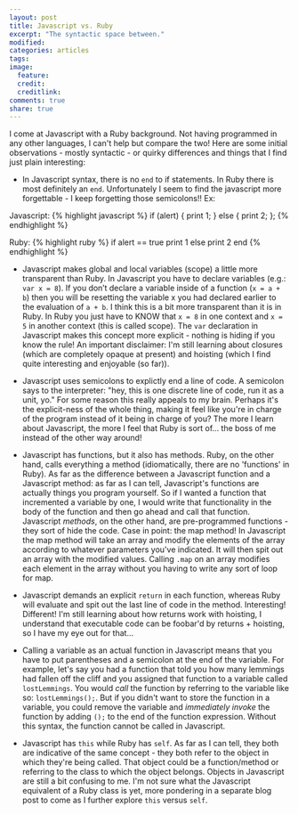 ```yaml
---
layout: post
title: Javascript vs. Ruby
excerpt: "The syntactic space between."
modified:
categories: articles
tags:
image:
  feature:
  credit:
  creditlink:
comments: true
share: true
---
```


I come at Javascript with a Ruby background. Not having programmed in any other languages, I can't help but compare the two! Here are some initial observations - mostly syntactic - or quirky differences and things that I find just plain interesting:

- In Javascript syntax, there is no `end` to if statements. In Ruby there is most definitely an `end`. Unfortunately I seem to find the javascript more forgettable - I keep forgetting those semicolons!! Ex:

Javascript:
{% highlight javascript %}
if (alert) {
  print 1;
} else {
  print 2;
};
{% endhighlight %}

Ruby:
{% highlight ruby %}
if alert == true
  print 1
else
  print 2
end
{% endhighlight %}

- Javascript makes global and local variables (scope) a little more transparent than Ruby. In Javascript you have to declare variables (e.g.: `var x = 8`). If you don’t declare a variable inside of a function (`x = a + b`) then you will be resetting the variable x you had declared earlier to the evaluation of `a + b`. I think this is a bit more transparent than it is in Ruby. In Ruby you just have to KNOW that `x = 8` in one context and `x = 5` in another context (this is called scope). The `var` declaration in Javascript makes this concept more explicit - nothing is hiding if you know the rule! An important disclaimer: I'm still learning about closures (which are completely opaque at present) and hoisting (which I find quite interesting and enjoyable (so far)).

- Javascript uses semicolons to explictly end a line of code. A semicolon says to the interpreter: "hey, this is one discrete line of code, run it as a unit, yo." For some reason this really appeals to my brain. Perhaps it's the explicit-ness of the whole thing, making it feel like you're in charge of the program instead of it being in charge of you? The more I learn about Javascript, the more I feel that Ruby is sort of... the boss of me instead of the other way around!

- Javascript has functions, but it also has methods. Ruby, on the other hand, calls everything a method (idiomatically, there are no 'functions' in Ruby). As far as the difference between a Javascript function and a Javascript method: as far as I can tell, Javascript's functions are actually things you program yourself. So if I wanted a function that incremented a variable by one, I would write that functionality in the body of the function and then go ahead and call that function. Javascript *methods*, on the other hand, are pre-programmed functions - they sort of hide the code. Case in point: the map method! In Javascript the map method will take an array and modify the elements of the array according to whatever parameters you've indicated. It will then spit out an array with the modified values. Calling `.map` on an array modifies each element in the array without you having to write any sort of loop for map.

- Javascript demands an explicit `return` in each function, whereas Ruby will evaluate and spit out the last line of code in the method. Interesting! Different! I'm still learning about how returns work with hoisting, I understand that executable code can be foobar'd by returns + hoisting, so I have my eye out for that...

- Calling a variable as an actual function in Javascript means that you have to put parentheses and a semicolon at the end of the variable. For example, let's say you had a function that told you how many lemmings had fallen off the cliff and you assigned that function to a variable called `lostLemmings`. You would *call* the function by referring to the variable like so: `lostLemmings();`. But if you didn't want to store the function in a variable, you could remove the variable and *immediately invoke* the function by adding `();` to the end of the function expression. Without this syntax, the function cannot be called in Javascript.

- Javascript has `this` while Ruby has `self`. As far as I can tell, they both are indicative of the same concept - they both refer to the object in which they're being called. That object could be a function/method or referring to the class to which the object belongs. Objects in Javascript are still a bit confusing to me. I'm not sure what the Javascript equivalent of a Ruby class is yet, more pondering in a separate blog post to come as I further explore `this` versus `self`.







<!-- STUFF I WANT COMMENTED OUT STILL: -->

<!-- {% highlight javascript %}
lostLemmings();
{% endhighlight %}

 -->
<!-- var numLemmings = 100
seconds = 0

lostLemmings = calcLemmings

function calcLemmings (numLemmings, seconds) {
  seconds--
  return numLemmings -= seconds
} -->
